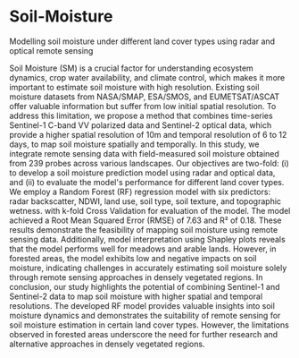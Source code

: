 # Soil-Moisture
Modelling soil moisture under different land cover types using radar and optical remote sensing

Soil Moisture (SM) is a crucial factor for understanding ecosystem dynamics, crop water availability, and climate control, which makes it more important to estimate soil moisture with high resolution. Existing soil moisture datasets from NASA/SMAP, ESA/SMOS, and EUMETSAT/ASCAT offer valuable information but suffer from low initial spatial resolution. To address this limitation, we propose a method that combines time-series Sentinel-1 C-band VV polarized data and Sentinel-2 optical data, which provide a higher spatial resolution of 10m and temporal resolution of 6 to 12 days, to map soil moisture spatially and temporally. In this study, we integrate remote sensing data with field-measured soil moisture obtained from 239 probes across various landscapes. Our objectives are two-fold: (i) to develop a soil moisture prediction model using radar and optical data, and (ii) to evaluate the model's performance for different land cover types. We employ a Random Forest (RF) regression model with six predictors: radar backscatter, NDWI, land use, soil type, soil texture, and topographic wetness. with k-fold Cross Validation for evaluation of the model. The model achieved a Root Mean Squared Error (RMSE) of 7.63 and R² of 0.18. These results demonstrate the feasibility of mapping soil moisture using remote sensing data. Additionally, model interpretation using Shapley plots reveals that the model performs well for meadows and arable lands. However, in forested areas, the model exhibits low and negative impacts on soil moisture, indicating challenges in accurately estimating soil moisture solely through remote sensing approaches in densely vegetated regions. In conclusion, our study highlights the potential of combining Sentinel-1 and Sentinel-2 data to map soil moisture with higher spatial and temporal resolutions. The developed RF model provides valuable insights into soil moisture dynamics and demonstrates the suitability of remote sensing for soil moisture estimation in certain land cover types. However, the limitations observed in forested areas underscore the need for further research and alternative approaches in densely vegetated regions.
